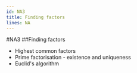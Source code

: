 ```yaml
---
id: NA3
title: Finding factors
lines: NA
---
```


#NA3
##Finding factors

* Highest common factors
* Prime factorisation - existence and uniqueness
* Euclid's algorithm
